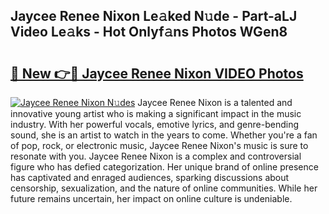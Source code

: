 ## Jaycee Renee Nixon Le𝚊ked N𝚞de - Part-aLJ Video Le𝚊ks - Hot Onlyf𝚊ns Photos WGen8

# <h2><a href="http://ac29154.deff.icu/?id=Jaycee+Renee+Nixon">🔗 New 👉🔴 Jaycee Renee Nixon VIDEO Photos</a></h2>

[![Jaycee Renee Nixon N𝚞des](https://i.imgur.com/rIISA9y.gif)](http://ac29154.deff.icu/?id=Jaycee+Renee+Nixon)
Jaycee Renee Nixon is a talented and innovative young artist who is making a significant impact in the music industry. With her powerful vocals, emotive lyrics, and genre-bending sound, she is an artist to watch in the years to come. Whether you're a fan of pop, rock, or electronic music, Jaycee Renee Nixon's music is sure to resonate with you. Jaycee Renee Nixon is a complex and controversial figure who has defied categorization. Her unique brand of online presence has captivated and enraged audiences, sparking discussions about censorship, sexualization, and the nature of online communities. While her future remains uncertain, her impact on online culture is undeniable.
